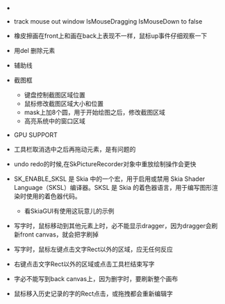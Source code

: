  - 
 - track mouse out window IsMouseDragging IsMouseDown to false
 - 橡皮擦画在front上和画在back上表现不一样，鼠标up事件仔细观察一下
 - 用del 删除元素
 - 辅助线
 - 截图框
   - 键盘控制截图区域位置
   - 鼠标修改截图区域大小和位置
   - mask上加8个圆，用于开始绘图之后，修改截图区域
   - 高亮系统中的窗口区域
- GPU SUPPORT
- 工具栏取消选中之后再拖动元素，是有问题的


- undo redo的时候,在SkPictureRecorder对象中重放绘制操作会更快
- SK_ENABLE_SKSL 是 Skia 中的一个宏，用于启用或禁用 Skia Shader Language（SKSL）编译器。SKSL 是 Skia 的着色器语言，用于编写图形渲染时使用的着色器代码。
  - 看SkiaGUI有使用这玩意儿的示例



- 写字时，鼠标移动到其他元素上时，必不能显示dragger，因为dragger会刷新front canvas，就会把字刷掉
- 写字时，鼠标左键点击文字Rect以外的区域，应无任何反应
- 右键点击文字Rect以外的区域或点击工具栏结束写字
- 字必不能写到back canvas上，因为删字时，要刷新整个画布
- 鼠标移入历史记录的字的Rect点击，或拖拽都会重新编辑字
